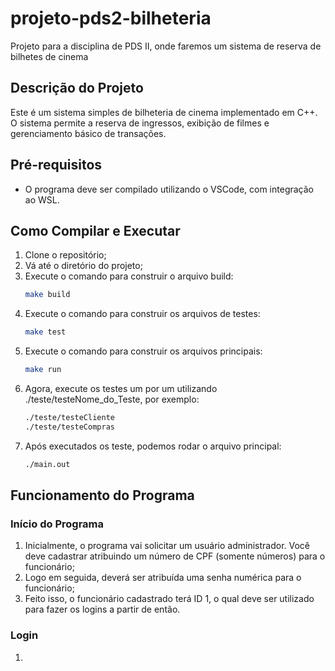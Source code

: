 # projeto-pds2-bilheteria
Projeto para a disciplina de PDS II, onde faremos um sistema de reserva de bilhetes de cinema

## Descrição do Projeto
Este é um sistema simples de bilheteria de cinema implementado em C++. O sistema permite a reserva de ingressos, exibição de filmes e gerenciamento básico de transações.

## Pré-requisitos
- O programa deve ser compilado utilizando o VSCode, com integração ao WSL.

## Como Compilar e Executar
1. Clone o repositório;
2. Vá até o diretório do projeto;
3. Execute o comando para construir o arquivo build:
   ```bash
   make build
4. Execute o comando para construir os arquivos de testes:
   ```bash
   make test
5. Execute o comando para construir os arquivos principais:
   ```bash
   make run
6. Agora, execute os testes um por um utilizando ./teste/testeNome_do_Teste, por exemplo:
   ```bash
   ./teste/testeCliente
   ./teste/testeCompras
7. Após executados os teste, podemos rodar o arquivo principal:
   ```bash
   ./main.out

##  Funcionamento do Programa
### Início do Programa

1. Inicialmente, o programa vai solicitar um usuário administrador. Você deve cadastrar atribuindo um número de CPF (somente números) para o funcionário;
2. Logo em seguida, deverá ser atribuída uma senha numérica para o funcionário;
3. Feito isso, o funcionário cadastrado terá ID 1, o qual deve ser utilizado para fazer os logins a partir de então.

### Login

1. 




